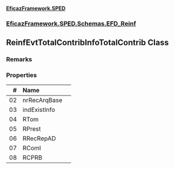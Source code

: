 #### [EficazFramework.SPED](EficazFrameworkSPED.md 'EficazFramework SPED')
### [EficazFramework.SPED.Schemas.EFD_Reinf](EficazFramework.SPED.Schemas.EFD_Reinf.md 'EficazFramework.SPED.Schemas.EFD_Reinf')

## ReinfEvtTotalContribInfoTotalContrib Class

### Remarks
### Properties

| # | Name | |
| ---: | :--- | :--- |
| 02 | nrRecArqBase |  |
| 03 | indExistInfo |  |
| 04 | RTom |  |
| 05 | RPrest |  |
| 06 | RRecRepAD |  |
| 07 | RComl |  |
| 08 | RCPRB |  |
